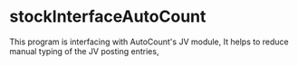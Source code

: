 # stockInterfaceAutoCount
This program is interfacing with AutoCount's JV module,
It helps to reduce manual typing of the JV posting entries,

